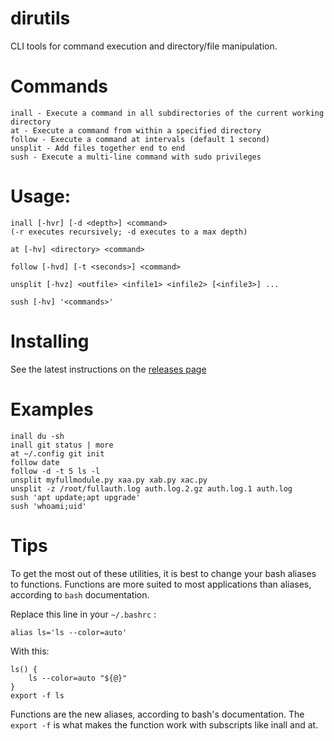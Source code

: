 # dirutils
CLI tools for command execution and directory/file manipulation.

# Commands
    inall - Execute a command in all subdirectories of the current working directory
    at - Execute a command from within a specified directory
    follow - Execute a command at intervals (default 1 second)
    unsplit - Add files together end to end
    sush - Execute a multi-line command with sudo privileges

# Usage:
    inall [-hvr] [-d <depth>] <command>
    (-r executes recursively; -d executes to a max depth)
    
    at [-hv] <directory> <command>

    follow [-hvd] [-t <seconds>] <command>

    unsplit [-hvz] <outfile> <infile1> <infile2> [<infile3>] ...

    sush [-hv] '<commands>'

# Installing
See the latest instructions on the [releases page](https://github.com/dogoncouch/dirutils/releases)

# Examples
    inall du -sh
    inall git status | more
    at ~/.config git init
    follow date
    follow -d -t 5 ls -l
    unsplit myfullmodule.py xaa.py xab.py xac.py
    unsplit -z /root/fullauth.log auth.log.2.gz auth.log.1 auth.log
    sush 'apt update;apt upgrade'
    sush 'whoami;uid'

# Tips
To get the most out of these utilities, it is best to change your bash aliases to functions. Functions are more suited to most applications than aliases, according to `` bash `` documentation.

Replace this line in your `` ~/.bashrc `` :
    
    alias ls='ls --color=auto'

With this:
    
    ls() {
        ls --color=auto "${@}"
    }
    export -f ls

Functions are the new aliases, according to bash's documentation. The `` export -f `` is what makes the function work with subscripts like inall and at.
